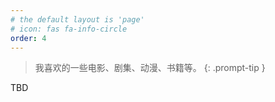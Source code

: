 ```yaml
---
# the default layout is 'page'
# icon: fas fa-info-circle
order: 4
---
```


> 我喜欢的一些电影、剧集、动漫、书籍等。
{: .prompt-tip }

TBD
